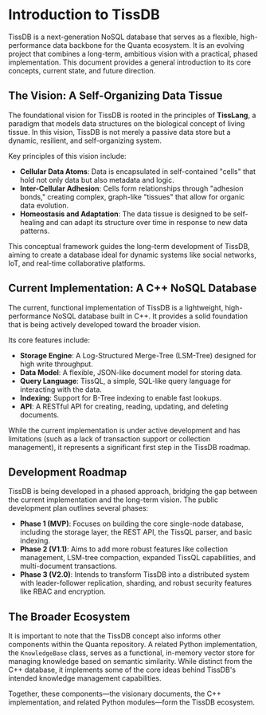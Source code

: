 # Introduction to TissDB

TissDB is a next-generation NoSQL database that serves as a flexible, high-performance data backbone for the Quanta ecosystem. It is an evolving project that combines a long-term, ambitious vision with a practical, phased implementation. This document provides a general introduction to its core concepts, current state, and future direction.

## The Vision: A Self-Organizing Data Tissue

The foundational vision for TissDB is rooted in the principles of **TissLang**, a paradigm that models data structures on the biological concept of living tissue. In this vision, TissDB is not merely a passive data store but a dynamic, resilient, and self-organizing system.

Key principles of this vision include:
- **Cellular Data Atoms**: Data is encapsulated in self-contained "cells" that hold not only data but also metadata and logic.
- **Inter-Cellular Adhesion**: Cells form relationships through "adhesion bonds," creating complex, graph-like "tissues" that allow for organic data evolution.
- **Homeostasis and Adaptation**: The data tissue is designed to be self-healing and can adapt its structure over time in response to new data patterns.

This conceptual framework guides the long-term development of TissDB, aiming to create a database ideal for dynamic systems like social networks, IoT, and real-time collaborative platforms.

## Current Implementation: A C++ NoSQL Database

The current, functional implementation of TissDB is a lightweight, high-performance NoSQL database built in C++. It provides a solid foundation that is being actively developed toward the broader vision.

Its core features include:
- **Storage Engine**: A Log-Structured Merge-Tree (LSM-Tree) designed for high write throughput.
- **Data Model**: A flexible, JSON-like document model for storing data.
- **Query Language**: TissQL, a simple, SQL-like query language for interacting with the data.
- **Indexing**: Support for B-Tree indexing to enable fast lookups.
- **API**: A RESTful API for creating, reading, updating, and deleting documents.

While the current implementation is under active development and has limitations (such as a lack of transaction support or collection management), it represents a significant first step in the TissDB roadmap.

## Development Roadmap

TissDB is being developed in a phased approach, bridging the gap between the current implementation and the long-term vision. The public development plan outlines several phases:

- **Phase 1 (MVP)**: Focuses on building the core single-node database, including the storage layer, the REST API, the TissQL parser, and basic indexing.
- **Phase 2 (V1.1)**: Aims to add more robust features like collection management, LSM-tree compaction, expanded TissQL capabilities, and multi-document transactions.
- **Phase 3 (V2.0)**: Intends to transform TissDB into a distributed system with leader-follower replication, sharding, and robust security features like RBAC and encryption.

## The Broader Ecosystem

It is important to note that the TissDB concept also informs other components within the Quanta repository. A related Python implementation, the `KnowledgeBase` class, serves as a functional, in-memory vector store for managing knowledge based on semantic similarity. While distinct from the C++ database, it implements some of the core ideas behind TissDB's intended knowledge management capabilities.

Together, these components—the visionary documents, the C++ implementation, and related Python modules—form the TissDB ecosystem.
